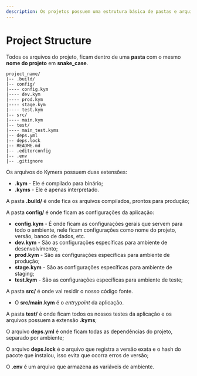 ```yaml
---
description: Os projetos possuem uma estrutura básica de pastas e arquivos.
---
```


# Project Structure

Todos os arquivos do projeto, ficam dentro de uma **pasta** com o mesmo **nome do projeto** em **snake\_case**.

```text
project_name/
|-- .build/
|-- config/
|---- config.kym
|---- dev.kym
|---- prod.kym
|---- stage.kym
|---- test.kym
|-- src/
|---- main.kym
|-- test/
|---- main_test.kyms
|-- deps.yml
|-- deps.lock
|-- README.md
|-- .editorconfig
|-- .env
|-- .gitignore
```

Os arquivos do Kymera possuem duas extensões:

* **.kym** - Ele é compilado para binário;
* **.kyms** - Ele é apenas interpretado.

A pasta **.build/** é onde fica os arquivos compilados, prontos para produção;

A pasta **config/** é onde ficam as configurações da aplicação:

* **config.kym** - É onde ficam as configurações gerais que servem para todo o ambiente, nele ficam configurações como nome do projeto, versão, banco de dados, etc.
* **dev.kym** - São as configurações específicas para ambiente de desenvolvimento;
* **prod.kym** - São as configurações específicas para ambiente de produção;
* **stage.kym** - São as configurações específicas para ambiente de staging;
* **test.kym** - São as configurações específicas para ambiente de teste;

A pasta **src/** é onde vai residir o nosso código fonte.

* O **src/main.kym** é o _entrypoint_ da aplicação.

A pasta **test/** é onde ficam todos os nossos testes da aplicação e os arquivos possuem a extensão **.kyms**;

O arquivo **deps.yml** é onde ficam todas as dependências do projeto, separado por ambiente;

O arquivo **deps.lock** é o arquivo que registra a versão exata e o hash do pacote que instalou, isso evita que ocorra erros de versão;

O **.env** é um arquivo que armazena as variáveis de ambiente.

